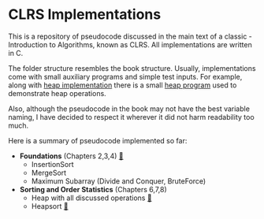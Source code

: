 # CLRS Implementations
This is a repository of pseudocode discussed in the main text of a classic - Introduction to Algorithms, known as CLRS.
All implementations are written in C.

The folder structure resembles the book structure. Usually, implementations come with small auxiliary programs and simple test inputs.
For example, along with [heap implementation](https://github.com/gboduljak/clrs-implementations/blob/master/data-structures/heaps/heap.c) there is a small [heap program](https://github.com/gboduljak/clrs-implementations/blob/master/data-structures/heaps/heap-program.c) used to demonstrate heap operations.

Also, although the pseudocode in the book may not have the best variable naming, I have decided to respect it wherever it did not harm readability too much.

Here is a summary of pseudocode implemented so far:

- **Foundations** (Chapters 2,3,4) [🔗](https://github.com/gboduljak/clrs-implementations/tree/master/foundations)
  - InsertionSort
  - MergeSort
  - Maximum Subarray (Divide and Conquer, BruteForce)
- **Sorting and Order Statistics** (Chapters 6,7,8)
  - Heap with all discussed operations [🔗](https://github.com/gboduljak/clrs-implementations/blob/master/data-structures/heaps/heap.c)
  - Heapsort [🔗](  https://github.com/gboduljak/clrs-implementations/blob/master/data-structures/heaps/heap.c)

